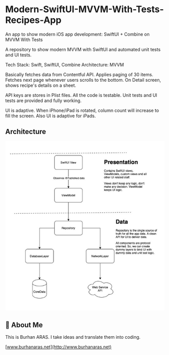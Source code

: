 # Modern-SwiftUI-MVVM-With-Tests-Recipes-App

An app to show modern iOS app development: SwiftUI + Combine on MVVM With Tests

A repository to show modern MVVM with SwiftUI and automated unit tests and UI tests.

Tech Stack: Swift, SwiftUI, Combine 
Architecture: MVVM

Basically fetches data from Contentful API. Applies paging of 30 items. Fetches next page whenever users scrolls to the bottom. On Detail screen, shows recipe's details on a sheet.

API keys are stores in Plist files. All the code is testable. Unit tests and UI tests are provided and fully working.

UI is adaptive. When iPhone/iPad is rotated, column count will increase to fill the screen. Also UI is adaptive for iPads.

## Architecture

![This is architecture.](https://github.com/burhanaras/Modern-SwiftUI-MVVM-With-Tests-Recipes-App/blob/30dedc57d1ca6d768c3b393875a64ff8929d55f0/Modern-SwiftUI-MVVM-With-Tests-Recipes-App/Preview%20Content/Preview%20Assets.xcassets/Architecture.imageset/SwiftUI_Architecture.jpg?raw=true "This is architecture diagram for Recipes App.")

## 🚀 About Me
This is Burhan ARAS. I take ideas and translate them into coding.

[www.burhanaras.net](http://www.burhanaras.net)
